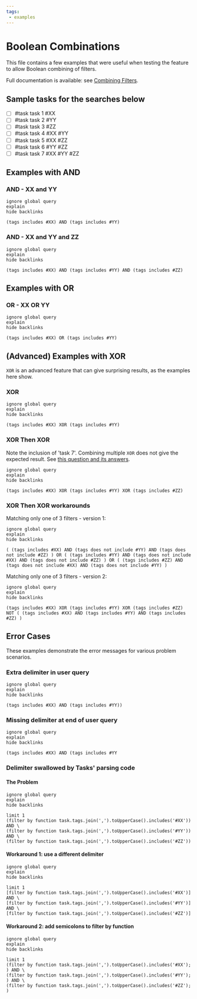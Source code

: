 ```yaml
---
tags:
 - examples
---
```


# Boolean Combinations

This file contains a few examples that were useful when testing
the feature to allow Boolean combining of filters.

Full documentation is available: see [Combining Filters](https://publish.obsidian.md/tasks/Queries/Combining+Filters).

## Sample tasks for the searches below

- [ ] #task task 1 #XX
- [ ] #task task 2 #YY
- [ ] #task task 3 #ZZ
- [ ] #task task 4 #XX #YY
- [ ] #task task 5 #XX #ZZ
- [ ] #task task 6 #YY #ZZ
- [ ] #task task 7 #XX #YY #ZZ

## Examples with AND

### AND - XX and YY

```tasks
ignore global query
explain
hide backlinks

(tags includes #XX) AND (tags includes #YY)
```

### AND - XX and YY and ZZ

```tasks
ignore global query
explain
hide backlinks

(tags includes #XX) AND (tags includes #YY) AND (tags includes #ZZ)
```

## Examples with OR

### OR - XX OR YY

```tasks
ignore global query
explain
hide backlinks

(tags includes #XX) OR (tags includes #YY)
```

## (Advanced) Examples with XOR

`XOR` is an advanced feature that can give surprising results, as the examples here show.

### XOR

```tasks
ignore global query
explain
hide backlinks

(tags includes #XX) XOR (tags includes #YY)
```

### XOR Then XOR

Note the inclusion of 'task 7'. Combining multiple `XOR` does not give the expected result.
See [this question and its answers](https://electronics.stackexchange.com/questions/93713/how-is-an-xor-with-more-than-2-inputs-supposed-to-work).

```tasks
ignore global query
explain
hide backlinks

(tags includes #XX) XOR (tags includes #YY) XOR (tags includes #ZZ)
```

### XOR Then XOR workarounds

Matching only one of 3 filters - version 1:

```tasks
ignore global query
explain
hide backlinks

( (tags includes #XX) AND (tags does not include #YY) AND (tags does not include #ZZ) ) OR ( (tags includes #YY) AND (tags does not include #XX) AND (tags does not include #ZZ) ) OR ( (tags includes #ZZ) AND (tags does not include #XX) AND (tags does not include #YY) )
```

Matching only one of 3 filters - version 2:

```tasks
ignore global query
explain
hide backlinks

(tags includes #XX) XOR (tags includes #YY) XOR (tags includes #ZZ)
NOT ( (tags includes #XX) AND (tags includes #YY) AND (tags includes #ZZ) )
```

## Error Cases

These examples demonstrate the error messages for various problem scenarios.

### Extra delimiter in user query

```tasks
ignore global query
explain
hide backlinks

(tags includes #XX) AND (tags includes #YY))
```

### Missing delimiter at end of user query

```tasks
ignore global query
explain
hide backlinks

(tags includes #XX) AND (tags includes #YY
```

### Delimiter swallowed by Tasks' parsing code

#### The Problem

```tasks
ignore global query
explain
hide backlinks

limit 1
(filter by function task.tags.join(',').toUpperCase().includes('#XX')) AND \
(filter by function task.tags.join(',').toUpperCase().includes('#YY')) AND \
(filter by function task.tags.join(',').toUpperCase().includes('#ZZ'))
```

#### Workaround 1: use a different delimiter

```tasks
ignore global query
explain
hide backlinks

limit 1
[filter by function task.tags.join(',').toUpperCase().includes('#XX')] AND \
[filter by function task.tags.join(',').toUpperCase().includes('#YY')] AND \
[filter by function task.tags.join(',').toUpperCase().includes('#ZZ')]
```

#### Workaround 2: add semicolons to filter by function

```tasks
ignore global query
explain
hide backlinks

limit 1
(filter by function task.tags.join(',').toUpperCase().includes('#XX'); ) AND \
(filter by function task.tags.join(',').toUpperCase().includes('#YY'); ) AND \
(filter by function task.tags.join(',').toUpperCase().includes('#ZZ'); )
```
